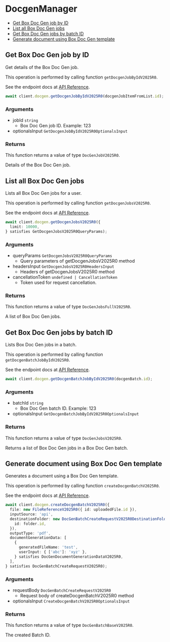 # DocgenManager

- [Get Box Doc Gen job by ID](#get-box-doc-gen-job-by-id)
- [List all Box Doc Gen jobs](#list-all-box-doc-gen-jobs)
- [Get Box Doc Gen jobs by batch ID](#get-box-doc-gen-jobs-by-batch-id)
- [Generate document using Box Doc Gen template](#generate-document-using-box-doc-gen-template)

## Get Box Doc Gen job by ID

Get details of the Box Doc Gen job.

This operation is performed by calling function `getDocgenJobByIdV2025R0`.

See the endpoint docs at
[API Reference](https://developer.box.com/reference/v2025.0/get-docgen-jobs-id/).

<!-- sample get_docgen_jobs_id_v2025.0 -->

```ts
await client.docgen.getDocgenJobByIdV2025R0(docgenJobItemFromList.id);
```

### Arguments

- jobId `string`
  - Box Doc Gen job ID. Example: 123
- optionalsInput `GetDocgenJobByIdV2025R0OptionalsInput`

### Returns

This function returns a value of type `DocGenJobV2025R0`.

Details of the Box Doc Gen job.

## List all Box Doc Gen jobs

Lists all Box Doc Gen jobs for a user.

This operation is performed by calling function `getDocgenJobsV2025R0`.

See the endpoint docs at
[API Reference](https://developer.box.com/reference/v2025.0/get-docgen-jobs/).

<!-- sample get_docgen_jobs_v2025.0 -->

```ts
await client.docgen.getDocgenJobsV2025R0({
  limit: 10000,
} satisfies GetDocgenJobsV2025R0QueryParams);
```

### Arguments

- queryParams `GetDocgenJobsV2025R0QueryParams`
  - Query parameters of getDocgenJobsV2025R0 method
- headersInput `GetDocgenJobsV2025R0HeadersInput`
  - Headers of getDocgenJobsV2025R0 method
- cancellationToken `undefined | CancellationToken`
  - Token used for request cancellation.

### Returns

This function returns a value of type `DocGenJobsFullV2025R0`.

A list of Box Doc Gen jobs.

## Get Box Doc Gen jobs by batch ID

Lists Box Doc Gen jobs in a batch.

This operation is performed by calling function `getDocgenBatchJobByIdV2025R0`.

See the endpoint docs at
[API Reference](https://developer.box.com/reference/v2025.0/get-docgen-batch-jobs-id/).

<!-- sample get_docgen_batch_jobs_id_v2025.0 -->

```ts
await client.docgen.getDocgenBatchJobByIdV2025R0(docgenBatch.id);
```

### Arguments

- batchId `string`
  - Box Doc Gen batch ID. Example: 123
- optionalsInput `GetDocgenBatchJobByIdV2025R0OptionalsInput`

### Returns

This function returns a value of type `DocGenJobsV2025R0`.

Returns a list of Box Doc Gen jobs in a Box Doc Gen batch.

## Generate document using Box Doc Gen template

Generates a document using a Box Doc Gen template.

This operation is performed by calling function `createDocgenBatchV2025R0`.

See the endpoint docs at
[API Reference](https://developer.box.com/reference/v2025.0/post-docgen-batches/).

<!-- sample post_docgen_batches_v2025.0 -->

```ts
await client.docgen.createDocgenBatchV2025R0({
  file: new FileReferenceV2025R0({ id: uploadedFile.id }),
  inputSource: 'api',
  destinationFolder: new DocGenBatchCreateRequestV2025R0DestinationFolderField({
    id: folder.id,
  }),
  outputType: 'pdf',
  documentGenerationData: [
    {
      generatedFileName: 'test',
      userInput: { ['abc']: 'xyz' },
    } satisfies DocGenDocumentGenerationDataV2025R0,
  ],
} satisfies DocGenBatchCreateRequestV2025R0);
```

### Arguments

- requestBody `DocGenBatchCreateRequestV2025R0`
  - Request body of createDocgenBatchV2025R0 method
- optionalsInput `CreateDocgenBatchV2025R0OptionalsInput`

### Returns

This function returns a value of type `DocGenBatchBaseV2025R0`.

The created Batch ID.
